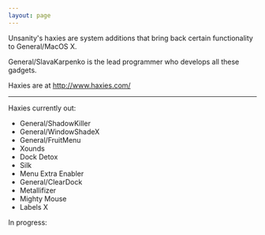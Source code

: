 ```yaml
---
layout: page
---
```


Unsanity's haxies are system additions that bring back certain functionality to General/MacOS X.

General/SlavaKarpenko is the lead programmer who develops all these gadgets.

Haxies are at http://www.haxies.com/

----

Haxies currently out:


* General/ShadowKiller
* General/WindowShadeX
* General/FruitMenu
* Xounds
* Dock Detox
* Silk
* Menu Extra Enabler
* General/ClearDock
* Metallifizer
* Mighty Mouse
* Labels X


In progress: